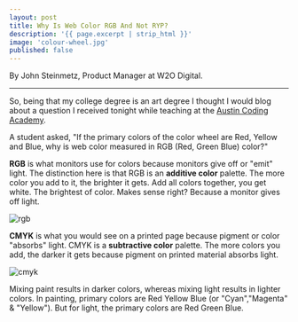 ```yaml
---
layout: post
title: Why Is Web Color RGB And Not RYP?
description: '{{ page.excerpt | strip_html }}'
image: 'colour-wheel.jpg'
published: false
---
```




By John Steinmetz, Product Manager at W2O Digital.

--------------------------------------------------------------------------------

So, being that my college degree is an art degree I thought I would blog about a question I received tonight while teaching at the [Austin Coding Academy](//www.austincodingacademy.com/).

A student asked, "If the primary colors of the color wheel are Red, Yellow and Blue, why is web color measured in RGB (Red, Green Blue) color?"

**RGB** is what monitors use for colors because monitors give off or "emit" light. The distinction here is that RGB is an **additive color** palette. The more color you add to it, the brighter it gets. Add all colors together, you get white. The brightest of color. Makes sense right? Because a monitor gives off light.

<!-- DEAD LINK -->
![rgb](//www.austincodingacademy.com/wp-content/uploads/2016/04/rgb.jpg)



**CMYK** is what you would see on a printed page because pigment or color "absorbs" light. CMYK is a **subtractive color** palette. The more colors you add, the darker it gets because pigment on printed material absorbs light.
<!-- DEAD LINK -->
![cmyk](//www.austincodingacademy.com/wp-content/uploads/2016/04/cmyk.jpg)

Mixing paint results in darker colors, whereas mixing light results in lighter colors. In painting, primary colors are Red Yellow Blue (or "Cyan","Magenta" & "Yellow"). But for light, the primary colors are Red Green Blue.
